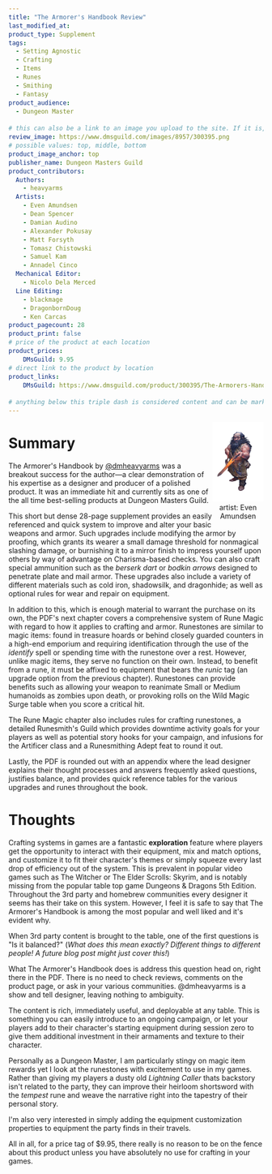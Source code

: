 ```yaml
---
title: "The Armorer's Handbook Review"
last_modified_at:
product_type: Supplement
tags:
  - Setting Agnostic
  - Crafting
  - Items
  - Runes
  - Smithing
  - Fantasy
product_audience:
  - Dungeon Master

# this can also be a link to an image you upload to the site. If it is, it must start with a "/" or be a full link
review_image: https://www.dmsguild.com/images/8957/300395.png
# possible values: top, middle, bottom
product_image_anchor: top
publisher_name: Dungeon Masters Guild
product_contributors:
  Authors:
    - heavyarms
  Artists:
    - Even Amundsen
    - Dean Spencer
    - Damian Audino
    - Alexander Pokusay
    - Matt Forsyth
    - Tomasz Chistowski
    - Samuel Kam
    - Annadel Cinco
  Mechanical Editor:
    - Nicolo Dela Merced
  Line Editing:
    - blackmage
    - DragonbornDoug
    - Ken Carcas
product_pagecount: 28
product_print: false
# price of the product at each location
product_prices:
    DMsGuild: 9.95
# direct link to the product by location
product_links:
    DMsGuild: https://www.dmsguild.com/product/300395/The-Armorers-Handbook-Equipment-Upgrade-and-Rune-Magic-System?affiliate_id=1713687

# anything below this triple dash is considered content and can be markup or html. It should be fully HTML compatible as long as your tags are formatted correctly.
---
```


<div style="float: right; width: 20%; height: auto; shape-outside: url('img/reviews/armorers_handbook_blacksmith_EVEN-AMUNDSEN.png');">
	<img title="Blacksmith by Even Amundsen" src="img/reviews/armorers_handbook_blacksmith_EVEN-AMUNDSEN.png" style="shape-margin: 1em; shape-image-threshold: .3;" />
	<br />
	<center>artist: Even Amundsen</center>
</div>

# Summary

The Armorer's Handbook by [@dmheavyarms](twitter) was a breakout success for the author—a clear demonstration of his expertise as a designer and producer of a polished product. It was an immediate hit and currently sits as one of the all time best-selling products at Dungeon Masters Guild.

This short but dense 28-page supplement provides an easily referenced and quick system to improve and alter your basic weapons and armor. Such upgrades include modifying the armor by proofing, which grants its wearer a small damage threshold for nonmagical slashing damage, or burnishing it to a mirror finish to impress yourself upon others by way of advantage on Charisma-based checks. You can also craft special ammunition such as the *berserk dart* or *bodkin arrows* designed to penetrate plate and mail armor. These upgrades also include a variety of different materials such as cold iron, shadowsilk, and dragonhide; as well as optional rules for wear and repair on equipment.

In addition to this, which is enough material to warrant the purchase on its own, the PDF's next chapter covers a comprehensive system of Rune Magic with regard to how it applies to crafting and armor. Runestones are similar to magic items: found in treasure hoards or behind closely guarded counters in a high-end emporium and requiring identification through the use of the *identify* spell or spending time with the runestone over a rest. However, unlike magic items, they serve no function on their own. Instead, to benefit from a rune, it must be affixed to equipment that bears the *runic* tag (an upgrade option from the previous chapter). Runestones can provide benefits such as allowing your weapon to reanimate Small or Medium humanoids as zombies upon death, or provoking rolls on the Wild Magic Surge table when you score a critical hit.

The Rune Magic chapter also includes rules for crafting runestones, a detailed Runesmith's Guild which provides downtime activity goals for your players as well as potential story hooks for your campaign, and infusions for the Artificer class and a Runesmithing Adept feat to round it out.

Lastly, the PDF is rounded out with an appendix where the lead designer explains their thought processes and answers frequently asked questions, justifies balance, and provides quick reference tables for the various upgrades and runes throughout the book.

# Thoughts

Crafting systems in games are a fantastic **exploration** feature where players get the opportunity to interact with their equipment, mix and match options, and customize it to fit their character's themes or simply squeeze every last drop of efficiency out of the system. This is prevalent in popular video games such as The Witcher or The Elder Scrolls: Skyrim, and is notably missing from the popular table top game Dungeons & Dragons 5th Edition. Throughout the 3rd party and homebrew communities every designer it seems has their take on this system. However, I feel it is safe to say that The Armorer's Handbook is among the most popular and well liked and it's evident why.

When 3rd party content is brought to the table, one of the first questions is "Is it balanced?" (*What does this mean exactly? Different things to different people! A future blog post might just cover this!*)

What The Armorer's Handbook does is address this question head on, right there in the PDF. There is no need to check reviews, comments on the product page, or ask in your various communities. @dmheavyarms is a show and tell designer, leaving nothing to ambiguity.

The content is rich, immediately useful, and deployable at any table. This is something you can easily introduce to an ongoing campaign, or let your players add to their character's starting equipment during session zero to give them additional investment in their armaments and texture to their character.

Personally as a Dungeon Master, I am particularly stingy on magic item rewards yet I look at the runestones with excitement to use in my games. Rather than giving my players a dusty old *Lightning Caller* thats backstory isn't related to the party, they can improve their heirloom shortsword with the *tempest* rune and weave the narrative right into the tapestry of their personal story.

I'm also very interested in simply adding the equipment customization properties to equipment the party finds in their travels. 

All in all, for a price tag of $9.95, there really is no reason to be on the fence about this product unless you have absolutely no use for crafting in your games.